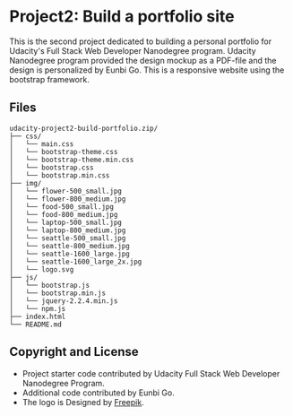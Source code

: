 # Project2: Build a portfolio site 

This is the second project dedicated to building a personal portfolio for Udacity's Full Stack Web Developer Nanodegree program. Udacity Nanodegree program provided the design mockup as a PDF-file and the design is personalized by Eunbi Go. This is a responsive website using the bootstrap framework.

## Files
```
udacity-project2-build-portfolio.zip/
├── css/
│   └── main.css
│   └── bootstrap-theme.css
│   └── bootstrap-theme.min.css
│   └── bootstrap.css
│   └── bootstrap.min.css
├── img/
│   └── flower-500_small.jpg
│   └── flower-800_medium.jpg
│   └── food-500_small.jpg
│   └── food-800_medium.jpg
│   └── laptop-500_small.jpg
│   └── laptop-800_medium.jpg
│   └── seattle-500_small.jpg
│   └── seattle-800_medium.jpg
│   └── seattle-1600_large.jpg
│   └── seattle-1600_large_2x.jpg
│   └── logo.svg
├── js/
│   └── bootstrap.js
│   └── bootstrap.min.js
│   └── jquery-2.2.4.min.js
│   └── npm.js
├── index.html
└── README.md
```

## Copyright and License
- Project starter code contributed by Udacity Full Stack Web Developer Nanodegree Program. 
- Additional code contributed by Eunbi Go.
- The logo is Designed by [Freepik](http://www.freepik.com).

